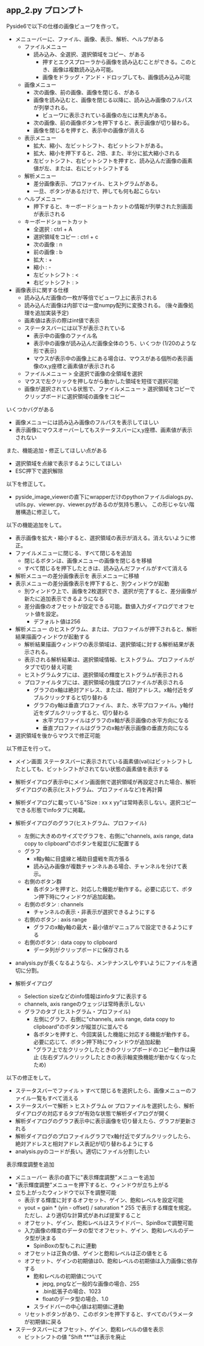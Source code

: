 ## app_2.py プロンプト
Pyside6で以下の仕様の画像ビューワを作って。
- メニューバーに、ファイル、画像、表示、解析、ヘルプがある
    - ファイルメニュー
        - 読み込み、全選択、選択領域をコピー、がある
            - 押すとエクスプローラから画像を読み込むことができる。このとき、画像は複数読み込み可能。
            - 画像をドラッグ・アンド・ドロップしても、画像読み込み可能
    - 画像メニュー
        - 次の画像、前の画像、画像を閉じる、がある
        - 画像を読み込むと、画像を閉じる以降に、読み込み画像のフルパスが列挙される。
            - ビューワに表示されている画像の左には黒丸がある。
        - 次の画像、前の画像ボタンを押下すると、表示画像が切り替わる。
        - 画像を閉じるを押すと、表示中の画像が消える
    - 表示メニュー
        - 拡大、縮小、左ビットシフト、右ビットシフトがある。
        - 拡大、縮小を押下すると、2倍、また、半分に拡大縮小される
        - 左ビットシフト、右ビットシフトを押すと、読み込んだ画像の画素値が左、または、右にビットシフトする
    - 解析メニュー
        - 差分画像表示、プロファイル、ヒストグラムがある。
        - 一旦、ボタンがあるだけで、押しても何も起こらない
    - ヘルプメニュー
        - 押下すると、キーボードショートカットの情報が列挙された別画面が表示される
    - キーボードショートカット
        - 全選択 : ctrl + A
        - 選択領域をコピー : ctrl + c
        - 次の画像 : n
        - 前の画像 : b
        - 拡大 : +
        - 縮小 : -
        - 左ビットシフト : <
        - 右ビットシフト : >
- 画像表示に関する仕様
    - 読み込んだ画像の一枚が等倍でビューワ上に表示される
    - 読み込んだ画像は内部では一度numpy配列に変換される。 (後々画像処理を追加実装予定)
    - 画素値は表示の際はint値で表示
    - ステータスバーには以下が表示されている
        - 表示中の画像のファイル名
        - 表示中の画像が読み込んだ画像全体のうち、いくつか (1/20のような形で表示)
        - マウスが表示中の画像上にある場合は、マウスがある個所の表示画像のx,y座標と画素値が表示される
    - ファイルメニュー > 全選択で画像の全領域を選択
    - マウスで左クリックを押しながら動かした領域を短径で選択可能
    - 画像が選択されている状態で、ファイルメニュー > 選択領域をコピーでクリップボードに選択領域の画像をコピー


いくつかバグがある
- 画像メニューには読み込み画像のフルパスを表示してほしい
- 表示画像にマウスオーバーしてもステータスバーにx,y座標、画素値が表示されない

また、機能追加・修正してほしい点がある
- 選択領域を点線で表示するようにしてほしい
- ESC押下で選択解除

以下を修正して。
- pyside_image_viewerの直下にwrapperだけのpythonファイルdialogs.py、utils.py、viewer.py、viewer.pyがあるのが気持ち悪い。
  この形じゃない階層構造に修正して。

以下の機能追加をして。
- 表示画像を拡大・縮小すると、選択領域の表示が消える。消えないように修正。
- ファイルメニューに閉じる、すべて閉じるを追加
    - 閉じるボタンは、画像メニューの画像を閉じるを移植
    - すべて閉じるを押下したときは、読み込んだファイルがすべて消える
- 解析メニューの差分画像表示を 表示メニューに移植
- 表示メニューの差分画像表示を押下すると、別ウィンドウが起動
    - 別ウィンドウ上で、画像を2枚選択でき、選択が完了すると、差分画像が新たに追加表示できるようになる
    - 差分画像のオフセットが設定できる可能。数値入力ダイアログでオフセット値を設定。
        - デフォルト値は256
- 解析メニュー のヒストグラム、または、プロファイルが押下されると、解析結果描画ウィンドウが起動する
    - 解析結果描画ウィンドウの表示領域は、選択領域に対する解析結果が表示される。
    - 表示される解析結果は、選択領域情報、ヒストグラム、プロファイルがタブで切り替え可能
    - ヒストグラムタブには、選択領域の輝度ヒストグラムが表示される
    - プロファイルタブには、選択領域の強度プロファイルが表示される
        - グラフのx軸は絶対アドレス、または、相対アドレス。x軸付近をダブルクリックすると切り替わる
        - グラフのy軸は垂直プロファイル、また、水平プロファイル。y軸付近をダブルクリックすると、切り替わる
            - 水平プロファイルはグラフのx軸が表示画像の水平方向になる
            - 垂直プロファイルはグラフのx軸が表示画像の垂直方向になる
- 選択領域を後からマウスで修正可能




以下修正を行って。
- メイン画面 ステータスバーに表示されている画素値(val)はビットシフトしたとしても、ビットシフトがされてない状態の画素値を表示する
- 解析ダイアログ表示中にメイン画面側で選択領域が再設定された場合、解析ダイアログの表示(ヒストグラム、プロファイルなど)を再計算
- 解析ダイアログに載っている"Size : xx x yy"は常時表示しない。選択コピーできる形態でinfoタブに掲載。
- 解析ダイアログのグラフ(ヒストグラム、プロファイル)
    - 左側に大きめのサイズでグラフを、右側に"channels, axis range, data copy to clipboard"のボタンを縦並びに配置する
    - グラフ
        - x軸y軸に目盛線と補助目盛戦を両方張る
        - 読み込み画像が複数チャンネルある場合、チャンネルを分けて表示。
    - 右側のボタン群
        - 各ボタンを押すと、対応した機能が動作する。必要に応じて、ボタン押下時にウィンドウが追加起動。
    - 右側のボタン : channels
        - チャンネルの表示・非表示が選択できるようにする
    - 右側のボタン : axis range
        - グラフのx軸y軸の最大・最小値がマニュアルで設定できるようにする
    - 右側のボタン : data copy to clipboard
        - データ列がクリップボードに保存される
- analysis.pyが長くなるようなら、メンテナンスしやすいようにファイルを適切に分割。



- 解析ダイアログ
    - Selection sizeなどのinfo情報はinfoタブに表示する
    - channels, axis rangeのウェッジは常時表示しない
    - グラフのタブ (ヒストグラム・プロファイル)
        - 左側にグラフ、右側に"channels, axis range, data copy to clipboard"のボタンが縦並びに並んでる
        - 各ボタンを押すと、今回実装した機能に対応する機能が動作する。必要に応じて、ボタン押下時にウィンドウが追加起動
        - "グラフ上で左クリックしたときのクリップボードのコピー動作は廃止 (左右ダブルクリックしたときの表示軸変換機能が動かなくなったため)


以下の修正をして。
- ステータスバーでファイル > すべて閉じるを選択したら、画像メニューのファイル一覧もすべて消える
- ステータスバーで解析 > ヒストグラム or プロファイルを選択したら、解析ダイアログの対応するタブが有効な状態で解析ダイアログが開く
- 解析ダイアログのグラフ表示中に表示画像を切り替えたら、グラフが更新される
- 解析ダイアログのプロファイルグラフでx軸付近でダブルクリックしたら、絶対アドレスと相対アドレス表記が切り替わるようにする
- analysis.pyのコードが長い。適切にファイル分割したい


表示輝度調整を追加
- メニューバー 表示の直下に"表示輝度調整”メニューを追加
- "表示輝度調整”メニューを押下すると、ウィンドウが立ち上がる
- 立ち上がったウィンドウで以下を調整可能
    - 表示する輝度に対するオフセット、ゲイン、飽和レベルを設定可能
    - yout = gain * (yin  - offset) / saturation * 255 で表示する輝度を規定。ただし、より適切な計算式があれば提案すること
    - オフセット、ゲイン、飽和レベルはスライドバー、SpinBoxで調整可能
    - 入力画像の輝度のデータの型でオフセット、ゲイン、飽和レベルのデータ型が決まる
        - SpinBoxの型もこれに連動
    - オフセットは正負の値、ゲインと飽和レベルは正の値をとる
    - オフセット、ゲインの初期値は0、飽和レベルの初期値は入力画像に依存する
        - 飽和レベルの初期値について
            - jepg, pngなど一般的な画像の場合、255
            - .bin拡張子の場合、1023
            - floatのデータ型の場合、1.0
        - スライドバーの中心値は初期値に連動
    - リセットボタンがあり、このボタンを押下すると、すべてのパラメータが初期値に戻る
- ステータスバーにオフセット、ゲイン、飽和レベルの値を表示
    - ビットシフトの値 "Shift ***"は表示を廃止